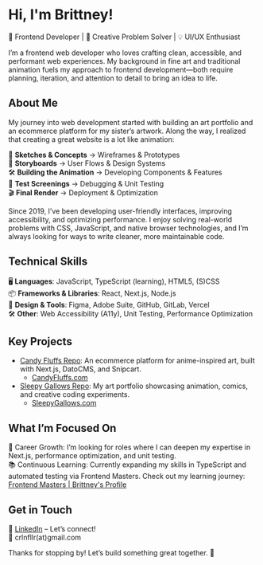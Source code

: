 # Hi, I'm Brittney!
🌟 Frontend Developer | 🎨 Creative Problem Solver | 💡 UI/UX Enthusiast

I’m a frontend web developer who loves crafting clean, accessible, and performant web experiences. My background in fine art and traditional animation fuels my approach to frontend development—both require planning, iteration, and attention to detail to bring an idea to life.

## About Me

My journey into web development started with building an art portfolio and an ecommerce platform for my sister’s artwork. Along the way, I realized that creating a great website is a lot like animation:

📝 **Sketches & Concepts** → Wireframes & Prototypes <br/>
📖 **Storyboards** → User Flows & Design Systems <br/>
🛠️ **Building the Animation** → Developing Components & Features <br/>
🔎 **Test Screenings** → Debugging & Unit Testing <br/>
🎬 **Final Render** → Deployment & Optimization <br/>

Since 2019, I’ve been developing user-friendly interfaces, improving accessibility, and optimizing performance. I enjoy solving real-world problems with CSS, JavaScript, and native browser technologies, and I’m always looking for ways to write cleaner, more maintainable code.

## Technical Skills
🖥️ **Languages**: JavaScript, TypeScript (learning), HTML5, (S)CSS <br/>
📦 **Frameworks & Libraries**: React, Next.js, Node.js <br/>
🎨 **Design & Tools**: Figma, Adobe Suite, GitHub, GitLab, Vercel <br/>
🛠️ **Other**: Web Accessibility (A11y), Unit Testing, Performance Optimization <br/>
## Key Projects
- [Candy Fluffs Repo](https://github.com/brittgalloway/candyfluffs-1): An ecommerce platform for anime-inspired art, built with Next.js, DatoCMS, and Snipcart.
  - [CandyFluffs.com](https://www.candyfluffs.com/)
- [Sleepy Gallows Repo](https://github.com/brittgalloway/SleepyGallows): My art portfolio showcasing animation, comics, and creative coding experiments.
  - [SleepyGallows.com](https://www.sleepygallows.com/)
## What I’m Focused On
📌 Career Growth: I’m looking for roles where I can deepen my expertise in Next.js, performance optimization, and unit testing. <br/>
📚 Continuous Learning: Currently expanding my skills in TypeScript and automated testing via Frontend Masters. Check out my learning journey: [Frontend Masters | Brittney's Profile](https://frontendmasters.com/u/BrittneyGalloway/)

## Get in Touch

💼 [LinkedIn](https://www.linkedin.com/in/brittneygalloway/)  – Let’s connect! <br/>
📧 crlnfllr(at)gmail.com

Thanks for stopping by! Let’s build something great together. 🚀


